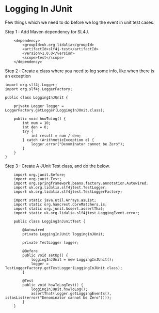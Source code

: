 # Logging In JUnit

Few things which we need to do before we log the event in unit test cases.

Step 1 : Add Maven dependency for SL4J.

        <dependency>
            <groupId>uk.org.lidalia</groupId>
            <artifactId>slf4j-test</artifactId>
            <version>1.0.0</version>
            <scope>test</scope>
        </dependency>

Step 2 : Create a class where you need to log some info, like when there is an exception

    import org.slf4j.Logger;
    import org.slf4j.LoggerFactory;

    public class LoggingInJUnit {

        private Logger logger = LoggerFactory.getLogger(LoggingInJUnit.class);

        public void howToLog() {
            int num = 10;
            int den = 0;
            try {
                int result = num / den;
            } catch (ArithmeticException e) {
                logger.error("Denominator cannot be Zero");
            }
        }
    }

Step 3 : Create A JUnit Test class, and do the below.

        import org.junit.Before;
        import org.junit.Test;
        import org.springframework.beans.factory.annotation.Autowired;
        import uk.org.lidalia.slf4jtest.TestLogger;
        import uk.org.lidalia.slf4jtest.TestLoggerFactory;
        
        import static java.util.Arrays.asList;
        import static org.hamcrest.CoreMatchers.is;
        import static org.junit.Assert.assertThat;
        import static uk.org.lidalia.slf4jtest.LoggingEvent.error;
        
        public class LoggingInJunitTest {
        
            @Autowired
            private LoggingInJUnit loggingInJUnit;
        
            private TestLogger logger;
        
            @Before
            public void setUp() {
                loggingInJUnit = new LoggingInJUnit();
                logger = TestLoggerFactory.getTestLogger(LoggingInJUnit.class);
            }
        
            @Test
            public void howToLogTest() {
                loggingInJUnit.howToLog();
                assertThat(logger.getLoggingEvents(), is(asList(error("Denominator cannot be Zero"))));
            }
        }